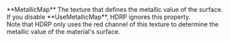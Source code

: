 <tr>
<td>**MetallicMap**</td>
<td>The texture that defines the metallic value of the surface.<br/>If you disable **UseMetallicMap**, HDRP ignores this property.<br/>Note that HDRP only uses the red channel of this texture  to determine the metallic value of the material's surface.</td>
</tr>